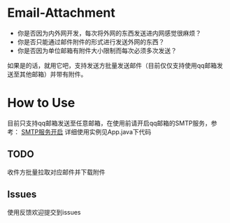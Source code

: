 # Email-Attachment
* 你是否因为内外网开发，每次将外网的东西发送进内网感觉很麻烦？
* 你是否只能通过邮件附件的形式进行发送外网的东西？
* 你是否因为单位邮箱有附件大小限制而每次必须多次发送？

如果是的话，就用它吧，支持发送方批量发送邮件（目前仅仅支持使用qq邮箱发送至其他邮箱）并带有附件。

# How to Use
目前只支持qq邮箱发送至任意邮箱，在使用前请开启qq邮箱的SMTP服务，参考：
[SMTP服务开启](https://blog.csdn.net/SpiderManSun/article/details/84964171#:~:text=%E5%BC%80%E5%90%AFqq%E9%82%AE%E7%AE%B1%E7%9A%84smtp%E6%9C%8D%E5%8A%A1%201%20%E9%A6%96%E5%85%88%E7%99%BB%E5%BD%95%E5%B9%B6%E8%BF%9B%E5%85%A5%E4%BD%A0%E7%9A%84qq%E9%82%AE%E7%AE%B1%E3%80%82%202%20%E8%BF%9B%E5%85%A5%E9%82%AE%E7%AE%B1%E9%A6%96%E9%A1%B5%EF%BC%8C%E9%80%89%E6%8B%A9%E9%A1%B6%E9%83%A8%E7%9A%84%E8%AE%BE%E7%BD%AE%E3%80%82,3%20%E5%9C%A8%E9%82%AE%E7%AE%B1%E8%AE%BE%E7%BD%AE%E4%B8%AD%E9%80%89%E6%8B%A9%E8%B4%A6%E6%88%B7%E3%80%82%204%20%E6%89%BE%E5%88%B0%E4%B8%8B%E9%9D%A2%E7%9A%84smtp%E6%9C%8D%E5%8A%A1%EF%BC%8C%E5%B9%B6%E9%80%89%E6%8B%A9%E5%BC%80%E5%90%AF%E6%9C%8D%E5%8A%A1%E3%80%82%20%E8%BF%99%E9%87%8C%E9%9D%A2%E6%9C%89%E4%B8%A4%E4%B8%AA%EF%BC%8C%E4%B8%80%E4%B8%AA%E6%98%AFPOP3%E4%B8%80%E4%B8%AA%E6%98%AFIMAP%EF%BC%8C%E6%88%91%E5%BC%80%E5%90%AF%E7%9A%84%E6%98%AFIMAP%2FSMTP%E6%9C%8D%E5%8A%A1%E3%80%82)
详细使用实例见App.java下代码

## TODO
收件方批量拉取对应邮件并下载附件

## Issues
使用反馈欢迎提交到issues